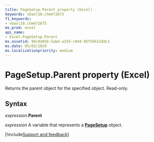 ```yaml
---
title: PageSetup.Parent property (Excel)
keywords: vbaxl10.chm472075
f1_keywords:
- vbaxl10.chm472075
ms.prod: excel
api_name:
- Excel.PageSetup.Parent
ms.assetid: 9dc9d85b-5abd-a33d-c044-95f56612ddc1
ms.date: 05/03/2019
ms.localizationpriority: medium
---
```



# PageSetup.Parent property (Excel)

Returns the parent object for the specified object. Read-only.


## Syntax

_expression_.**Parent**

_expression_ A variable that represents a **[PageSetup](Excel.PageSetup.md)** object.




[!include[Support and feedback](~/includes/feedback-boilerplate.md)]
